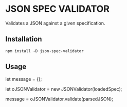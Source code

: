 JSON SPEC VALIDATOR
=========

Validates a JSON against a given specification.

## Installation

  `npm install -D json-spec-validator`

## Usage

  let message = {};

  let oJSONValidator = new JSONValidator(loadedSpec);
  
  message = oJSONValidator.validate(parsedJSON);
